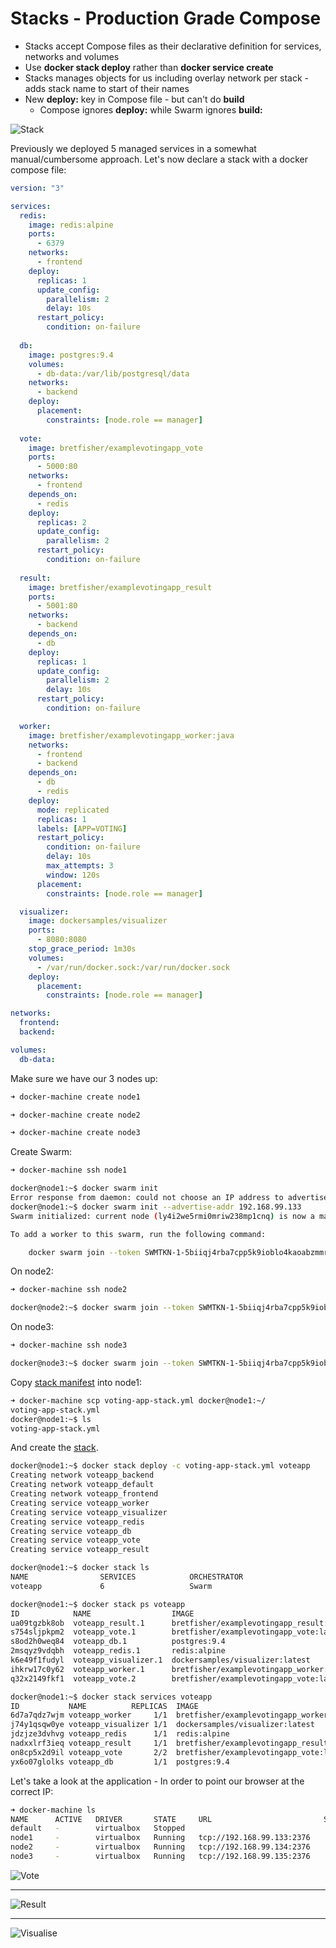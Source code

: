 # Stacks - Production Grade Compose

- Stacks accept Compose files as their declarative definition for services, networks and volumes
- Use **docker stack deploy** rather than **docker service create**
- Stacks manages objects for us including overlay network per stack - adds stack name to start of their names
- New **deploy:** key in Compose file - but can't do **build**
  - Compose ignores **deploy:** while Swarm ignores **build:**

![Stack](../images/stack.png)

Previously we deployed 5 managed services in a somewhat manual/cumbersome approach. Let's now declare a stack with a docker compose file:

```yaml
version: "3"

services:
  redis:
    image: redis:alpine
    ports:
      - 6379
    networks:
      - frontend
    deploy:
      replicas: 1
      update_config:
        parallelism: 2
        delay: 10s
      restart_policy:
        condition: on-failure
 
  db:
    image: postgres:9.4
    volumes:
      - db-data:/var/lib/postgresql/data
    networks:
      - backend
    deploy:
      placement:
        constraints: [node.role == manager]
        
  vote:
    image: bretfisher/examplevotingapp_vote
    ports:
      - 5000:80
    networks:
      - frontend
    depends_on:
      - redis
    deploy:
      replicas: 2
      update_config:
        parallelism: 2
      restart_policy:
        condition: on-failure
        
  result:
    image: bretfisher/examplevotingapp_result
    ports:
      - 5001:80
    networks:
      - backend
    depends_on:
      - db
    deploy:
      replicas: 1
      update_config:
        parallelism: 2
        delay: 10s
      restart_policy:
        condition: on-failure

  worker:
    image: bretfisher/examplevotingapp_worker:java
    networks:
      - frontend
      - backend
    depends_on:
      - db
      - redis
    deploy:
      mode: replicated
      replicas: 1
      labels: [APP=VOTING]
      restart_policy:
        condition: on-failure
        delay: 10s
        max_attempts: 3
        window: 120s
      placement:
        constraints: [node.role == manager]

  visualizer:
    image: dockersamples/visualizer
    ports:
      - 8080:8080
    stop_grace_period: 1m30s
    volumes:
      - /var/run/docker.sock:/var/run/docker.sock
    deploy:
      placement:
        constraints: [node.role == manager]

networks:
  frontend:
  backend:

volumes:
  db-data:
```

Make sure we have our 3 nodes up:

```bash
➜ docker-machine create node1

➜ docker-machine create node2

➜ docker-machine create node3
```

Create Swarm:

```bash
➜ docker-machine ssh node1

docker@node1:~$ docker swarm init
Error response from daemon: could not choose an IP address to advertise since this system has multiple addresses on different interfaces (10.0.2.15 on eth0 and 192.168.99.133 on eth1) - specify one with --advertise-addr
docker@node1:~$ docker swarm init --advertise-addr 192.168.99.133
Swarm initialized: current node (ly4i2we5rmi0mriw238mp1cnq) is now a manager.

To add a worker to this swarm, run the following command:

    docker swarm join --token SWMTKN-1-5biiqj4rba7cpp5k9ioblo4kaoabzmmr7m2h4td03aran6s7sz-42zdw5abnberr1zhwnk8saebz 192.168.99.133:2377
```

On node2:

```bash
➜ docker-machine ssh node2

docker@node2:~$ docker swarm join --token SWMTKN-1-5biiqj4rba7cpp5k9ioblo4kaoabzmmr7m2h4td03aran6s7sz-42zdw5abnberr1zhwnk8saebz 192.168.99.133:2377
```

On node3:

```bash
➜ docker-machine ssh node3

docker@node3:~$ docker swarm join --token SWMTKN-1-5biiqj4rba7cpp5k9ioblo4kaoabzmmr7m2h4td03aran6s7sz-42zdw5abnberr1zhwnk8saebz 192.168.99.133:2377
```

Copy [stack manifest](stack.yml) into node1:

```bash
➜ docker-machine scp voting-app-stack.yml docker@node1:~/
voting-app-stack.yml                                                                                 ...
docker@node1:~$ ls
voting-app-stack.yml
```

And create the [stack](stack.yml).

```bash
docker@node1:~$ docker stack deploy -c voting-app-stack.yml voteapp
Creating network voteapp_backend
Creating network voteapp_default
Creating network voteapp_frontend
Creating service voteapp_worker
Creating service voteapp_visualizer
Creating service voteapp_redis
Creating service voteapp_db
Creating service voteapp_vote
Creating service voteapp_result
```

```bash
docker@node1:~$ docker stack ls
NAME                SERVICES            ORCHESTRATOR
voteapp             6                   Swarm
```

```bash
docker@node1:~$ docker stack ps voteapp
ID            NAME                  IMAGE                                       NODE
ua09tgzbk8ob  voteapp_result.1      bretfisher/examplevotingapp_result:latest   node3
s754sljpkpm2  voteapp_vote.1        bretfisher/examplevotingapp_vote:latest     node2
s8od2h0weq84  voteapp_db.1          postgres:9.4                                node1
2msqyz9vdqbh  voteapp_redis.1       redis:alpine                                node2
k6e49f1fudyl  voteapp_visualizer.1  dockersamples/visualizer:latest             node1
ihkrw17c0y62  voteapp_worker.1      bretfisher/examplevotingapp_worker:java     node1
q32x2149fkf1  voteapp_vote.2        bretfisher/examplevotingapp_vote:latest     node3
```

```bash
docker@node1:~$ docker stack services voteapp
ID           NAME          REPLICAS  IMAGE                                      PORTS
6d7a7qdz7wjm voteapp_worker     1/1  bretfisher/examplevotingapp_worker:java
j74y1qsqw0ye voteapp_visualizer 1/1  dockersamples/visualizer:latest          *:8080->8080/tcp
jdzjze3dvhvg voteapp_redis      1/1  redis:alpine                             *:30000->6379/tcp
nadxxlrf3ieq voteapp_result     1/1  bretfisher/examplevotingapp_result:latest *:5001->80/tcp
on8cp5x2d9il voteapp_vote       2/2  bretfisher/examplevotingapp_vote:latest   *:5000->80/tcp
yx6o07glolks voteapp_db         1/1  postgres:9.4
```

Let's take a look at the application - In order to point our browser at the correct IP:

```bash
➜ docker-machine ls
NAME      ACTIVE   DRIVER       STATE     URL                         SWARM   DOCKER     ERRORS
default   -        virtualbox   Stopped                                       Unknown
node1     -        virtualbox   Running   tcp://192.168.99.133:2376           v19.03.5
node2     -        virtualbox   Running   tcp://192.168.99.134:2376           v19.03.5
node3     -        virtualbox   Running   tcp://192.168.99.135:2376           v19.03.5
```

![Vote](../images/vote.png)

---

![Result](../images/result.png)

---

![Visualise](../images/visualise.png)

